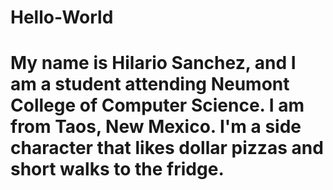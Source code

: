 # Hello-World

# My name is Hilario Sanchez, and I am a student attending Neumont College of Computer Science. I am from Taos, New Mexico. I'm a side character that likes dollar pizzas and short walks to the fridge.
